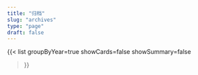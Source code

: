 ```yaml
---
title: "归档"
slug: "archives"
type: "page"
draft: false
---
```


{{< list
  groupByYear=true
  showCards=false
  showSummary=false
>}}


